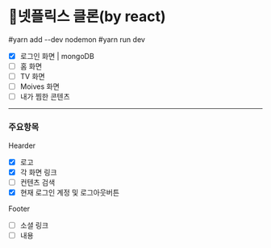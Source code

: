 # :movie_camera:넷플릭스 클론(by react)

#yarn add --dev nodemon
#yarn run dev

- [x] 로그인 화면 | mongoDB
- [ ] 홈 화면
- [ ] TV 화면
- [ ] Moives 화면
- [ ] 내가 찜한 콘텐츠

---

### 주요항목

Hearder

- [x] 로고
- [x] 각 화면 링크
- [ ] 컨텐츠 검색
- [x] 현재 로그인 계정 및 로그아웃버튼

Footer

- [ ] 소셜 링크
- [ ] 내용
